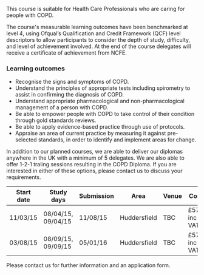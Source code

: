 This course is suitable for Health Care Professionals who are caring for people with COPD.

The course's measurable learning outcomes have been benchmarked at level 4, using Ofqual’s Qualification and Credit Framework (QCF) level descriptors to allow participants to consider the depth of study, difficulty, and level of achievement involved. At the end of the course delegates will receive a certificate of achievement from NCFE.

### Learning outcomes

* Recognise the signs and symptoms of COPD.
* Understand the principles of appropriate tests including spirometry to assist in confirming the diagnosis of COPD.
* Understand appropriate pharmacological and non-pharmacological management of a person with COPD.
* Be able to empower people with COPD to take control of their condition through gold standards reviews.
* Be able to apply evidence-based practice through use of protocols.
* Appraise an area of current practice by measuring it against pre-selected standards, in order to identify and implement   areas for change.


In addition to our planned courses, we are able to deliver our diplomas anywhere in the UK with a minimum of 5 delegates. We are also able to offer 1-2-1 traiing sessions resulting in the COPD Diploma. If you are interested in either of these options, please contact us to discuss your requirements.

|Start date| Study days        | Submission| Area           | Venue| Cost        |
|----------|-------------------|-----------|--------------- |------|-------------| 
|11/03/15  | 08/04/15, 09/04/15| 11/08/15  | Huddersfield   | TBC  | £570 inc VAT|
|03/08/15  | 08/09/15, 09/09/15| 05/01/16  | Huddersfield   | TBC  | £570 inc VAT|

Please contact us for further information and an application form.
